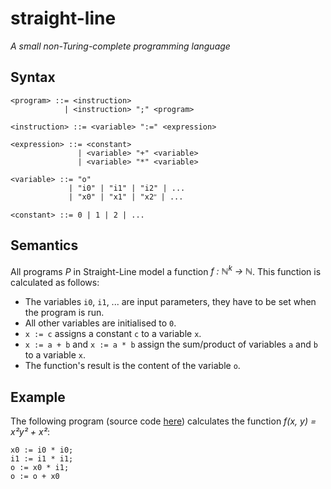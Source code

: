 # straight-line
*A small non-Turing-complete programming language*

## Syntax
```
<program> ::= <instruction>
            | <instruction> ";" <program>

<instruction> ::= <variable> ":=" <expression>

<expression> ::= <constant>
               | <variable> "+" <variable>
               | <variable> "*" <variable>

<variable> ::= "o"
             | "i0" | "i1" | "i2" | ...
             | "x0" | "x1" | "x2ʺ | ...

<constant> ::= 0 | 1 | 2 | ...
```

## Semantics
All programs *P* in Straight-Line model a function *f : ℕ<sup>k</sup> → ℕ*. This function
is calculated as follows:
* The variables `i0`, `i1`, ... are input parameters, they have to be set when
  the program is run.
* All other variables are initialised to `0`.
* `x := c` assigns a constant `c` to a variable `x`.
* `x := a + b` and `x := a * b` assign the sum/product of variables `a` and
  `b` to a variable `x`.
* The function's result is the content of the variable `o`.

## Example
The following program (source code [here](/examples/mystery.sline)) calculates
the function *f(x, y) = x²y² + x²*:

```
x0 := i0 * i0;
i1 := i1 * i1;
o := x0 * i1;
o := o + x0
```
